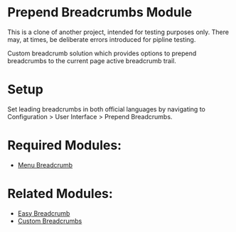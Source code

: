 # Prepend Breadcrumbs Module

This is a clone of another project, intended for testing purposes only. There may, at times, be deliberate errors
introduced for pipline testing.

Custom breadcrumb solution which provides options to prepend breadcrumbs to the current page active breadcrumb trail.

# Setup

Set leading breadcrumbs in both official languages by navigating to Configuration > User Interface > Prepend Breadcrumbs.

# Required Modules:
- [Menu Breadcrumb](https://www.drupal.org/project/menu_breadcrumb)

# Related Modules:
- [Easy Breadcrumb](https://www.drupal.org/project/easy_breadcrumb)
- [Custom Breadcrumbs](https://www.drupal.org/project/custom_breadcrumbs)
